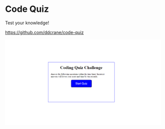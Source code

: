 # Code Quiz

Test your knowledge!


https://github.com/ddcrane/code-quiz

<img src="./assets/screenshot/screenshot-bg.png" />